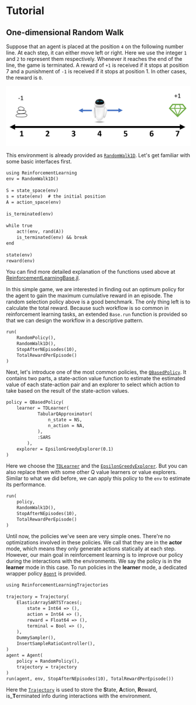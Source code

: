 # Tutorial

## One-dimensional Random Walk

Suppose that an agent is placed at the position `4` on the following number line.
At each step, it can either move left or right. Here we use the integer `1` and
`2` to represent them respectively. Whenever it reaches the end of the line, the
game is terminated. A reward of `+1` is received if it stops at position 7
and a punishment of `-1` is received if it stops at position 1. In other cases,
the reward is `0`.

![](assets/RandomWalk1D.png)

This environment is already provided as [`RandomWalk1D`](@ref).
Let's get familiar with some basic interfaces first.

```@repl randomwalk1d
using ReinforcementLearning
env = RandomWalk1D()

S = state_space(env)
s = state(env)  # the initial position
A = action_space(env)

is_terminated(env)

while true
    act!(env, rand(A))
    is_terminated(env) && break
end

state(env)
reward(env)
```

You can find more detailed explanation of the functions used above at
[ReinforcementLearningBase.jl](@ref).

In this simple game, we are interested in finding out an optimum policy for the
agent to gain the maximum cumulative reward in an episode. The random selection
policy above is a good benchmark. The only thing left is to calculate the total
reward. Because such workflow is so common in reinforcement learning tasks, an
extended `Base.run` function is provided so that we can design the workflow in
a descriptive pattern.

```@repl randomwalk1d
run(
    RandomPolicy(),
    RandomWalk1D(),
    StopAfterNEpisodes(10),
    TotalRewardPerEpisode()
)
```

Next, let's introduce one of the most common policies, the
[`QBasedPolicy`](@ref). It contains two parts, a state-action value function to
estimate the estimated value of each state-action pair and an explorer to select
which action to take based on the result of the state-action values.

```@repl randomwalk1d
policy = QBasedPolicy(
    learner = TDLearner(
            TabularQApproximator(
                n_state = NS,
                n_action = NA,
            ),
            :SARS
        ),
    explorer = EpsilonGreedyExplorer(0.1)
)
```

Here we choose the [`TDLearner`](@ref) and the
[`EpsilonGreedyExplorer`](@ref). But you can also replace them with some other Q
value learners or value explorers. Similar to what we did before, we can apply
this policy to the `env` to estimate its performance.

```@repl randomwalk1d
run(
    policy,
    RandomWalk1D(),
    StopAfterNEpisodes(10),
    TotalRewardPerEpisode()
)
```

Until now, the policies we've seen are very simple ones. There're no
optimizations involved in these policies. We call that they are in the **actor**
mode, which means they only generate actions statically at each step. However,
our main goal in reinforcement learning is to improve our policy during the
interactions with the environments. We say the policy is in the **learner** mode
in this case. To run policies in the **learner** mode, a dedicated wrapper policy
[`Agent`](@ref) is provided.

```@repl randomwalk1d
using ReinforcementLearningTrajectories

trajectory = Trajectory(
    ElasticArraySARTSTraces(;
        state = Int64 => (),
        action = Int64 => (),
        reward = Float64 => (),
        terminal = Bool => (),
    ),
    DummySampler(),
    InsertSampleRatioController(),
)
agent = Agent(
    policy = RandomPolicy(),
    trajectory = trajectory
)
run(agent, env, StopAfterNEpisodes(10), TotalRewardPerEpisode())
```

Here the [`Trajectory`](@ref) is used to store the **S**tate,
**A**ction, **R**eward, is_**T**erminated info during interactions with the environment.
